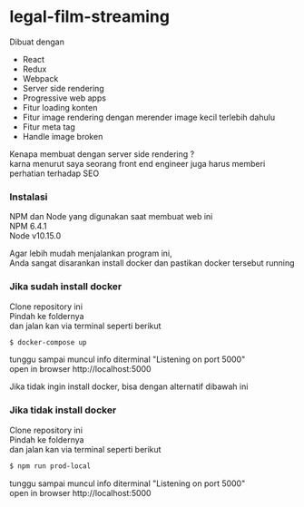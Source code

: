 # legal-film-streaming

Dibuat dengan
- React
- Redux
- Webpack
- Server side rendering
- Progressive web apps
- Fitur loading konten 
- Fitur image rendering dengan merender image kecil terlebih dahulu
- Fitur meta tag
- Handle image broken

Kenapa membuat dengan server side rendering ?\
karna menurut saya seorang front end engineer juga harus memberi perhatian terhadap SEO

### Instalasi
NPM dan Node yang digunakan saat membuat web ini\
NPM 6.4.1\
Node v10.15.0

Agar lebih mudah menjalankan program ini,\
Anda sangat disarankan install docker dan pastikan docker tersebut running

### Jika sudah install docker  
Clone repository ini\
Pindah ke foldernya\
dan jalan kan via terminal seperti berikut

```sh
$ docker-compose up
```
tunggu sampai muncul info diterminal "Listening on port 5000"\
open in browser http://localhost:5000

Jika tidak ingin install docker, bisa dengan alternatif dibawah ini

### Jika tidak install docker
Clone repository ini\
Pindah ke foldernya\
dan jalan kan via terminal seperti berikut

```sh
$ npm run prod-local
```
tunggu sampai muncul info diterminal "Listening on port 5000"\
open in browser http://localhost:5000
